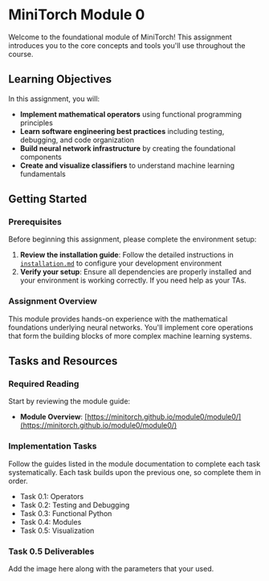 # MiniTorch Module 0

Welcome to the foundational module of MiniTorch! This assignment introduces you to the core concepts and tools you'll use throughout the course.

## Learning Objectives

In this assignment, you will:

- **Implement mathematical operators** using functional programming principles
- **Learn software engineering best practices** including testing, debugging, and code organization
- **Build neural network infrastructure** by creating the foundational components
- **Create and visualize classifiers** to understand machine learning fundamentals

## Getting Started

### Prerequisites

Before beginning this assignment, please complete the environment setup:

1. **Review the installation guide**: Follow the detailed instructions in [`installation.md`](installation.md) to configure your development environment
2. **Verify your setup**: Ensure all dependencies are properly installed and your environment is working correctly. If you need help as your TAs. 

### Assignment Overview

This module provides hands-on experience with the mathematical foundations underlying neural networks. You'll implement core operations that form the building blocks of more complex machine learning systems.

## Tasks and Resources

### Required Reading

Start by reviewing the module guide:
- **Module Overview**: [https://minitorch.github.io/module0/module0/](https://minitorch.github.io/module0/module0/)

### Implementation Tasks

Follow the guides listed in the module documentation to complete each task systematically. Each task builds upon the previous one, so complete them in order.

* Task 0.1: Operators
* Task 0.2: Testing and Debugging
* Task 0.3: Functional Python
* Task 0.4: Modules
* Task 0.5: Visualization

### Task 0.5 Deliverables
Add the image here along with the parameters that your used.